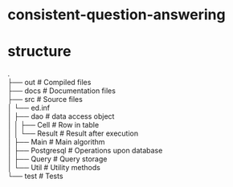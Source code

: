 # consistent-question-answering
# structure
. <br>
├── out                     # Compiled files <br>
├── docs                    # Documentation files <br>
├── src                     # Source files <br>
│   └── ed.inf  <br>
│       ├── dao             # data access object <br>
│       │   ├── Cell        # Row in table <br>
│       │   └── Result      # Result after execution <br>
│       ├── Main            # Main algorithm <br>
│       ├── Postgresql      # Operations upon database <br>
│       ├── Query           # Query storage <br>
│       └── Util            # Utility methods <br>
└── test                    # Tests <br>
